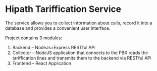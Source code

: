 # Hipath Tariffication Service
The service allows you to collect information about calls, record it into a database and provides a convenient user interface.

Project contains 3 modules:
1. Backend – NodeJs+Express RESTful API
2. Collector – NodeJS application that connects to the PBX reads the tariffication lines and transmits them to the backend via RESTful API
3. Frontend – React Application